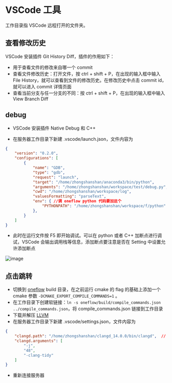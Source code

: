 # VSCode 工具

工作目录指 VSCode 远程打开的文件夹。



## 查看修改历史

VSCode 安装插件 Git History Diff，插件的作用如下：

- 用于查看文件的修改来自哪一个 commit
- 查看文件修改历史：打开文件，按 ctrl + shift + P，在出现的输入框中输入 File History，就可以查看到文件的修改历史。在修改历史中点击 commit id，就可以进入 commit 详情页面
- 查看当前分支与任一分支的不同：按 ctrl + shift + P，在出现的输入框中输入 View Branch Diff



## debug 

- VSCode 安装插件 Native Debug 和 C++

- 在服务器工作目录下新建 .vscode/launch.json，文件内容为

```json
{
    "version": "0.2.0",
    "configurations": [
        {
            "name": "GDB",
            "type": "gdb",
            "request": "launch",
            "target": "/home/zhongshanshan/anaconda3/bin/python",       // python 环境
            "arguments": "/home/zhongshanshan/workspace/test/debug.py", // debug 脚本
            "cwd": "/home/zhongshanshan/workspace/log",                 // 日志所在位置
            "valuesFormatting": "parseText",
            "env": { //调 oneflow python 代码要加这个
                "PYTHONPATH": "/home/zhongshanshan/workspace/f/python"  // oneflow 路径
            },
        }
    ]
}
```

- 此时在运行文件按 F5 即开始调试。可以在 python 或者 C++ 加断点进行调试，VSCode 会输出调用栈等信息，添加断点要注意是否在 Setting 中设置允许添加断点

![image](https://user-images.githubusercontent.com/62104945/163183530-8f17dbf5-44cf-4bf8-8eb5-5c96fe7477ff.png)



## 点击跳转

- 切换到 [oneflow](https://github.com/Oneflow-Inc/oneflow) build 目录，在之前运行 cmake 的 flag 的基础上添加一个 cmake 参数 `-DCMAKE_EXPORT_COMPILE_COMMANDS=1` 。
- 在工作目录下创建软链接：`ln -s oneflow/build/compile_commands.json ../compile_commands.json`，将 compile_commands.json 链接到工作目录
- 下载并解压 [LLVM](https://github.com/clangd/clangd/releases)
- 在服务器工作目录下新建 .vscode/settings.json，文件内容为

```json
{
    "clangd.path": "/home/zhongshanshan/clangd_14.0.0/bin/clangd",  // LLWM 路径
    "clangd.arguments": [
        "-j",
        "48",
        "-clang-tidy"
    ]
}
```

- 重新连接服务器

